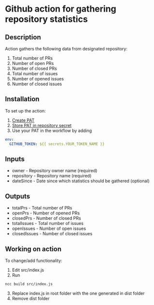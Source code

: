 # Github action for gathering repository statistics

## Description

Action gathers the following data from designated repository:
1. Total number of PRs
2. Number of open PRs
3. Number of closed PRs
4. Total number of issues
5. Number of opened issues
6. Number of closed issues

## Installation

To set up the action:
1.  [Create PAT](https://docs.github.com/en/authentication/keeping-your-account-and-data-secure/creating-a-personal-access-token)
2.  [Store PAT in repository secret](https://docs.github.com/en/actions/security-guides/encrypted-secrets#creating-encrypted-secrets-for-a-repository)
3.  Use your PAT in the workflow by adding
```yaml
env:
  GITHUB_TOKEN: ${{ secrets.YOUR_TOKEN_NAME }}
```

## Inputs
- owner - Repository owner name (required)
- repository - Repository name (required)
- dateSince - Date since which statistics should be gathered (optional)

## Outputs
- totalPrs - Total number of PRs
- openPrs - Number of opened PRs
- closedPrs - Number of closed PRs
- totalIssues - Total number of issues
- openIssues - Number of open issues
- closedIssues - Number of closed issues

## Working on action
To change/add functionality:
1. Edit src/index.js
2. Run 
```sh
ncc build src/index.js
```
3. Replace index.js in root folder with the one generated in dist folder
4. Remove dist folder
